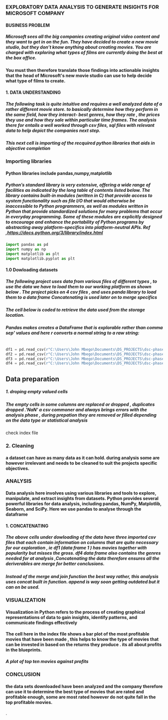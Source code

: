 ###       EXPLORATORY DATA ANALYSIS TO GENERATE INSIGHTS FOR MICROSOFT COMPANY  



#### BUSINESS PROBLEM

#####       Microsoft sees all the big companies creating original video content and they want to get in on the fun. They have decided to create a new  movie studio, but they don’t know anything about creating movies. You are charged with exploring what types of films are currently doing the best at the box office. 
#### You must then therefore translate those findings into actionable insights that the head of Microsoft's new movie studio can use to help decide what type of films to create.
####  1. DATA UNDERSTANDING 

##### The following task is quite intuitive and requires a well analyzed data of a rather different movie store. to basically determine how they perform in the same field, how they interact- best genres, how they rate , the prices they use and how they sale within particular time frames. The analysis there for entails a well worked through csv files, sql files with relevant data to help depict the companies next step.

##### This next cell is importing of the recquired python libraries that aids in objective completion 

### Importing libraries 
 
#### Python libraries include pandas,numpy,matplotlib
##### Python’s standard library is very extensive, offering a wide range of facilities as indicated by the long table of contents listed below. The library contains built-in modules (written in C) that provide access to system functionality such as file I/O that would otherwise be inaccessible to Python programmers, as well as modules written in Python that provide standardized solutions for many problems that occur in everyday programming. Some of these modules are explicitly designed to encourage and enhance the portability of Python programs by abstracting away platform-specifics into platform-neutral APIs. Ref ,https://docs.python.org/3/library/index.html

```python
import pandas as pd
import numpy as np
import matplotlib as plt
import matplotlib.pyplot as plt

```
#### 1.0 Dowloading datasets


##### The following project uses data from various files of different types , to use the data we have to load them to our working platform as shown below . The project picks on 4 csv files , and uses panda library to load them to a data frame Concatenating is used later on to merge specifics 


##### The cell below is coded to retrieve the data used from the storage location. 

##### Pandas makes creates a DataFrame that is explorable  rather than comma sep' values and here r converts a normal string to a raw string:

```python

df1 = pd.read_csv(r"C:\Users\John Mbego\Documents\DS_PROJECTS\dsc-phase-1-project-v2-4\zippedData\tmdb.movies.csv.gz")
df2 = pd.read_csv(r"C:\Users\John Mbego\Documents\DS_PROJECTS\dsc-phase-1-project-v2-4\zippedData\bom.movie_gross.csv.gz")
df3 = pd.read_csv(r"C:\Users\John Mbego\Documents\DS_PROJECTS\dsc-phase-1-project-v2-4\zippedData\tn.movie_budgets.csv.gz")
df4 = pd.read_csv(r"C:\Users\John Mbego\Documents\DS_PROJECTS\dsc-phase-1-project-v2-4\zippedData\rt.movie_info.tsv.gz",sep='\t')
```
## Data preparation
##### 1. droping empty valued cells

##### The empty cells in some columns are replaced or dropped , duplicates dropped .'NaN' a csv commoner and always brings errors with the analysis phase , during prepation they are removed or filled depending on the data type  or statistical analysis 
  
check index file

### 2. Cleaning

#### a dataset can have as many data as it can hold. during analysis some are however irrelevant and needs to be cleaned to suit the projects specific objectives. 

### ANALYSIS

#### Data analysis here involves using various libraries and tools to explore, manipulate, and extract insights from datasets. Python provides several powerful libraries for data analysis, including pandas, NumPy, Matplotlib, Seaborn, and SciPy. Here we use pandas to analyse through the dataframe

#### 1.  CONCATENATING 

##### The above cells under dowloading of the data have three imported csv files that each contain information on columns that are quite necessary for our exploration , ie df1 (data frame 1 ) has movies together with popularity but misses the gross. df4 data frame also contains the genres needed for  at analysis ,Concatenating the data therefore ensures all the deriverables are merge for better conclusions.
##### Instead of the merge and join function the best way rather, this analysis uses concat built in function. append is way soon getting outdated but it can on be used. 


### VISUALIZATION

#### Visualization in Python refers to the process of creating graphical representations of data to gain insights, identify patterns, and communicate findings effectively

#### The cell here in the index file shows a bar plot of the most profitable movies that have been made , this helps to know the type of movies that can be invested in based on the returns they produce . its all about profits in the blueprints.
##### A plot of top ten movies against profits


### CONCLUSION
#### the data sets downloaded have been analyzed and the company therefore can use it to determine the best type of movies that are rated and profitable enough, some are most rated however do not quite fall in the top profitable movies. 
 .